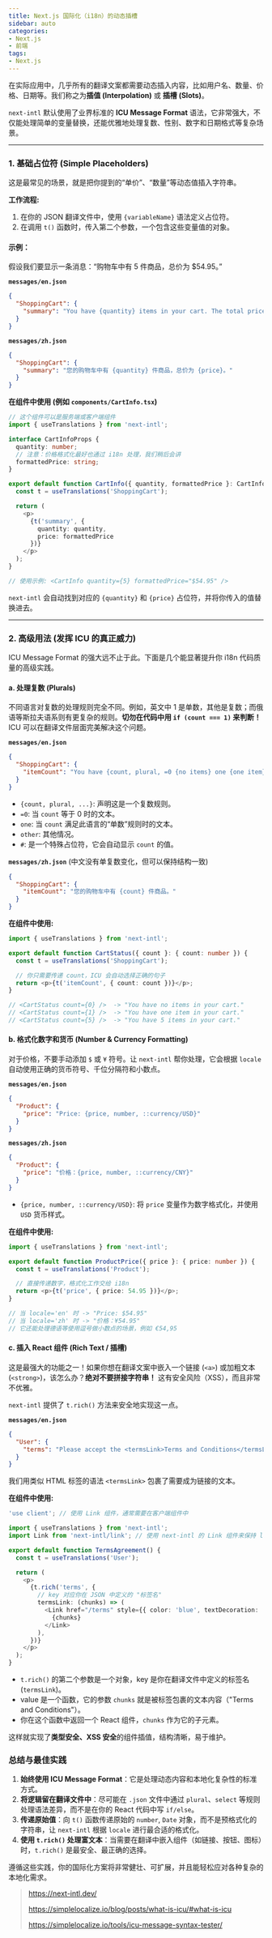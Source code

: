 ```yaml
---
title: Next.js 国际化（i18n）的动态插槽
sidebar: auto
categories:
- Next.js
- 前端
tags:
- Next.js
---
```


在实际应用中，几乎所有的翻译文案都需要动态插入内容，比如用户名、数量、价格、日期等。我们称之为**插值 (Interpolation)** 或 **插槽 (Slots)**。

`next-intl` 默认使用了业界标准的 **ICU Message Format** 语法，它非常强大，不仅能处理简单的变量替换，还能优雅地处理复数、性别、数字和日期格式等复杂场景。

---

### 1. 基础占位符 (Simple Placeholders)

这是最常见的场景，就是把你提到的“单价”、“数量”等动态值插入字符串。

**工作流程:**

1.  在你的 JSON 翻译文件中，使用 `{variableName}` 语法定义占位符。
2.  在调用 `t()` 函数时，传入第二个参数，一个包含这些变量值的对象。

#### 示例：

假设我们要显示一条消息：“购物车中有 5 件商品，总价为 $54.95。”

**`messages/en.json`**
```json
{
  "ShoppingCart": {
    "summary": "You have {quantity} items in your cart. The total price is {price}."
  }
}
```

**`messages/zh.json`**
```json
{
  "ShoppingCart": {
    "summary": "您的购物车中有 {quantity} 件商品，总价为 {price}。"
  }
}
```

**在组件中使用 (例如 `components/CartInfo.tsx`)**

```typescript
// 这个组件可以是服务端或客户端组件
import { useTranslations } from 'next-intl';

interface CartInfoProps {
  quantity: number;
  // 注意：价格格式化最好也通过 i18n 处理，我们稍后会讲
  formattedPrice: string; 
}

export default function CartInfo({ quantity, formattedPrice }: CartInfoProps) {
  const t = useTranslations('ShoppingCart');

  return (
    <p>
      {t('summary', { 
        quantity: quantity, 
        price: formattedPrice 
      })}
    </p>
  );
}

// 使用示例: <CartInfo quantity={5} formattedPrice="$54.95" />
```
`next-intl` 会自动找到对应的 `{quantity}` 和 `{price}` 占位符，并将你传入的值替换进去。

---

### 2. 高级用法 (发挥 ICU 的真正威力)

ICU Message Format 的强大远不止于此。下面是几个能显著提升你 i18n 代码质量的高级实践。

#### a. 处理复数 (Plurals)

不同语言对复数的处理规则完全不同。例如，英文中 1 是单数，其他是复数；而俄语等斯拉夫语系则有更复杂的规则。**切勿在代码中用 `if (count === 1)` 来判断！** ICU 可以在翻译文件层面完美解决这个问题。

**`messages/en.json`**
```json
{
  "ShoppingCart": {
    "itemCount": "You have {count, plural, =0 {no items} one {one item} other {# items}} in your cart."
  }
}
```
*   `{count, plural, ...}`: 声明这是一个复数规则。
*   `=0`: 当 `count` 等于 0 时的文本。
*   `one`: 当 `count` 满足此语言的“单数”规则时的文本。
*   `other`: 其他情况。
*   `#`: 是一个特殊占位符，它会自动显示 `count` 的值。

**`messages/zh.json`** (中文没有单复数变化，但可以保持结构一致)
```json
{
  "ShoppingCart": {
    "itemCount": "您的购物车中有 {count} 件商品。"
  }
}
```

**在组件中使用:**
```typescript
import { useTranslations } from 'next-intl';

export default function CartStatus({ count }: { count: number }) {
  const t = useTranslations('ShoppingCart');

  // 你只需要传递 count，ICU 会自动选择正确的句子
  return <p>{t('itemCount', { count: count })}</p>; 
}

// <CartStatus count={0} />  -> "You have no items in your cart."
// <CartStatus count={1} />  -> "You have one item in your cart."
// <CartStatus count={5} />  -> "You have 5 items in your cart."
```

#### b. 格式化数字和货币 (Number & Currency Formatting)

对于价格，不要手动添加 `$` 或 `¥` 符号。让 `next-intl` 帮你处理，它会根据 `locale` 自动使用正确的货币符号、千位分隔符和小数点。

**`messages/en.json`**
```json
{
  "Product": {
    "price": "Price: {price, number, ::currency/USD}"
  }
}
```

**`messages/zh.json`**
```json
{
  "Product": {
    "price": "价格：{price, number, ::currency/CNY}"
  }
}
```
*   `{price, number, ::currency/USD}`: 将 `price` 变量作为数字格式化，并使用 `USD` 货币样式。

**在组件中使用:**
```typescript
import { useTranslations } from 'next-intl';

export default function ProductPrice({ price }: { price: number }) {
  const t = useTranslations('Product');

  // 直接传递数字，格式化工作交给 i18n
  return <p>{t('price', { price: 54.95 })}</p>;
}

// 当 locale='en' 时 -> "Price: $54.95"
// 当 locale='zh' 时 -> "价格：¥54.95" 
// 它还能处理德语等使用逗号做小数点的场景，例如 €54,95
```

#### c. 插入 React 组件 (Rich Text / 插槽)

这是最强大的功能之一！如果你想在翻译文案中嵌入一个链接 (`<a>`) 或加粗文本 (`<strong>`)，该怎么办？**绝对不要拼接字符串！** 这有安全风险（XSS），而且非常不优雅。

`next-intl` 提供了 `t.rich()` 方法来安全地实现这一点。

**`messages/en.json`**
```json
{
  "User": {
    "terms": "Please accept the <termsLink>Terms and Conditions</termsLink> to continue."
  }
}
```
我们用类似 HTML 标签的语法 `<termsLink>` 包裹了需要成为链接的文本。

**在组件中使用:**
```typescript
'use client'; // 使用 Link 组件，通常需要在客户端组件中

import { useTranslations } from 'next-intl';
import Link from 'next-intl/link'; // 使用 next-intl 的 Link 组件来保持 locale

export default function TermsAgreement() {
  const t = useTranslations('User');

  return (
    <p>
      {t.rich('terms', {
        // key 对应你在 JSON 中定义的 "标签名"
        termsLink: (chunks) => (
          <Link href="/terms" style={{ color: 'blue', textDecoration: 'underline' }}>
            {chunks}
          </Link>
        ),
      })}
    </p>
  );
}
```
*   `t.rich()` 的第二个参数是一个对象，key 是你在翻译文件中定义的标签名 (`termsLink`)。
*   value 是一个函数，它的参数 `chunks` 就是被标签包裹的文本内容（"Terms and Conditions"）。
*   你在这个函数中返回一个 React 组件，`chunks` 作为它的子元素。

这样就实现了**类型安全、XSS 安全**的组件插值，结构清晰，易于维护。

### 总结与最佳实践

1.  **始终使用 ICU Message Format**：它是处理动态内容和本地化复杂性的标准方式。
2.  **将逻辑留在翻译文件中**：尽可能在 `.json` 文件中通过 `plural`、`select` 等规则处理语法差异，而不是在你的 React 代码中写 `if/else`。
3.  **传递原始值**：向 `t()` 函数传递原始的 `number`, `Date` 对象，而不是预格式化的字符串，让 `next-intl` 根据 `locale` 进行最合适的格式化。
4.  **使用 `t.rich()` 处理富文本**：当需要在翻译中嵌入组件（如链接、按钮、图标）时，`t.rich()` 是最安全、最正确的选择。

遵循这些实践，你的国际化方案将非常健壮、可扩展，并且能轻松应对各种复杂的本地化需求。

> https://next-intl.dev/
> 
> https://simplelocalize.io/blog/posts/what-is-icu/#what-is-icu
> 
> https://simplelocalize.io/tools/icu-message-syntax-tester/
